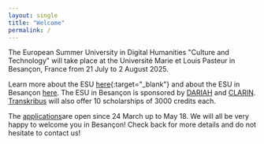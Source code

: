 ```yaml
---
layout: single
title: "Welcome"
permalink: /
---
```


The European Summer University in Digital Humanities "Culture and Technology" will take place at the Université Marie et Louis Pasteur in Besançon, France from 21 July to 2 August 2025. 

Learn more about the ESU [here](https://esudh.github.io/about/){:target="_blank"} and about the ESU in Besançon [here](https://esudh.github.io/esubesancon/). The ESU in Besançon is sponsored by [DARIAH](https://esudh.github.io/application/#dariah-scholarships) and [CLARIN](https://www.clarin.eu/). [Transkribus](https://www.transkribus.org/) will also offer 10 scholarships of 3000 credits each.

The [applications](https://esudh.github.io/application/)are open since 24 March up to May 18. We will all be very happy to welcome you in Besançon! Check back for more details and do not hesitate to contact us!
